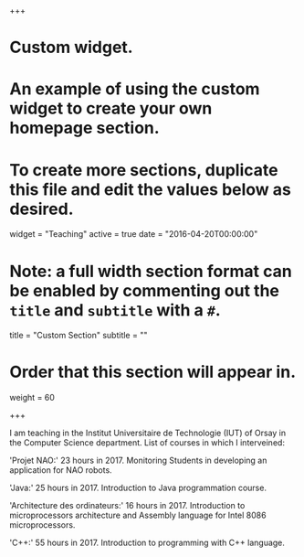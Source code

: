 +++
# Custom widget.
# An example of using the custom widget to create your own homepage section.
# To create more sections, duplicate this file and edit the values below as desired.
widget = "Teaching"
active = true
date = "2016-04-20T00:00:00"

# Note: a full width section format can be enabled by commenting out the `title` and `subtitle` with a `#`.
title = "Custom Section"
subtitle = ""

# Order that this section will appear in.
weight = 60

+++

I am teaching in the Institut Universitaire de Technologie (IUT) of Orsay in the Computer Science department.
List of courses in which I interveined:

'Projet NAO:' 23 hours in 2017. Monitoring Students in developing an application for NAO robots.

'Java:' 25 hours in 2017. Introduction to Java programmation course.

'Architecture des ordinateurs:' 16 hours in 2017. Introduction to microprocessors architecture and Assembly language for Intel 8086 microprocessors.

'C++:' 55 hours in 2017. Introduction to programming with C++ language.

